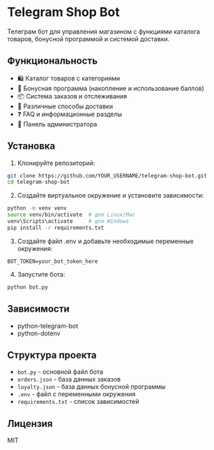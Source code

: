# Telegram Shop Bot

Телеграм бот для управления магазином с функциями каталога товаров, бонусной программой и системой доставки.

## Функциональность

- 🛍 Каталог товаров с категориями
- 🎁 Бонусная программа (накопление и использование баллов)
- 📦 Система заказов и отслеживания
- 🚚 Различные способы доставки
- ❓ FAQ и информационные разделы
- 👤 Панель администратора

## Установка

1. Клонируйте репозиторий:
```bash
git clone https://github.com/YOUR_USERNAME/telegram-shop-bot.git
cd telegram-shop-bot
```

2. Создайте виртуальное окружение и установите зависимости:
```bash
python -m venv venv
source venv/bin/activate  # для Linux/Mac
venv\Scripts\activate     # для Windows
pip install -r requirements.txt
```

3. Создайте файл .env и добавьте необходимые переменные окружения:
```
BOT_TOKEN=your_bot_token_here
```

4. Запустите бота:
```bash
python bot.py
```

## Зависимости

- python-telegram-bot
- python-dotenv

## Структура проекта

- `bot.py` - основной файл бота
- `orders.json` - база данных заказов
- `loyalty.json` - база данных бонусной программы
- `.env` - файл с переменными окружения
- `requirements.txt` - список зависимостей

## Лицензия

MIT 